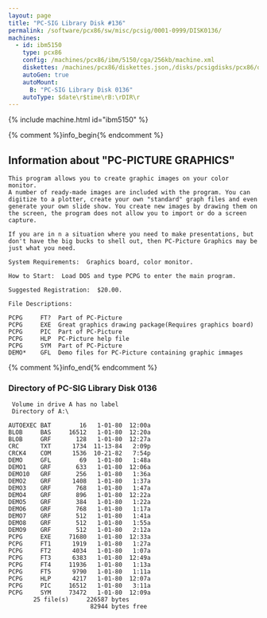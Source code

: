 ```yaml
---
layout: page
title: "PC-SIG Library Disk #136"
permalink: /software/pcx86/sw/misc/pcsig/0001-0999/DISK0136/
machines:
  - id: ibm5150
    type: pcx86
    config: /machines/pcx86/ibm/5150/cga/256kb/machine.xml
    diskettes: /machines/pcx86/diskettes.json,/disks/pcsigdisks/pcx86/diskettes.json
    autoGen: true
    autoMount:
      B: "PC-SIG Library Disk 0136"
    autoType: $date\r$time\rB:\rDIR\r
---
```


{% include machine.html id="ibm5150" %}

{% comment %}info_begin{% endcomment %}

## Information about "PC-PICTURE GRAPHICS"

    This program allows you to create graphic images on your color monitor.
    A number of ready-made images are included with the program. You can
    digitize to a plotter, create your own "standard" graph files and even
    generate your own slide show. You create new images by drawing them on
    the screen, the program does not allow you to import or do a screen
    capture.
    
    If you are in n a situation where you need to make presentations, but
    don't have the big bucks to shell out, then PC-Picture Graphics may be
    just what you need.
    
    System Requirements:  Graphics board, color monitor.
    
    How to Start:  Load DOS and type PCPG to enter the main program.
    
    Suggested Registration:  $20.00.
    
    File Descriptions:
    
    PCPG     FT?  Part of PC-Picture
    PCPG     EXE  Great graphics drawing package(Requires graphics board)
    PCPG     PIC  Part of PC-Picture
    PCPG     HLP  PC-Picture help file
    PCPG     SYM  Part of PC-Picture
    DEMO*    GFL  Demo files for PC-Picture containing graphic immages
{% comment %}info_end{% endcomment %}


### Directory of PC-SIG Library Disk 0136

     Volume in drive A has no label
     Directory of A:\

    AUTOEXEC BAT        16   1-01-80  12:00a
    BLOB     BAS     16512   1-01-80  12:20a
    BLOB     GRF       128   1-01-80  12:27a
    CRC      TXT      1734  11-13-84   2:09p
    CRCK4    COM      1536  10-21-82   7:54p
    DEMO     GFL        69   1-01-80   1:48a
    DEMO1    GRF       633   1-01-80  12:06a
    DEMO10   GRF       256   1-01-80   1:36a
    DEMO2    GRF      1408   1-01-80   1:37a
    DEMO3    GRF       768   1-01-80   1:47a
    DEMO4    GRF       896   1-01-80  12:22a
    DEMO5    GRF       384   1-01-80   1:22a
    DEMO6    GRF       768   1-01-80   1:17a
    DEMO7    GRF       512   1-01-80   1:41a
    DEMO8    GRF       512   1-01-80   1:55a
    DEMO9    GRF       512   1-01-80   2:12a
    PCPG     EXE     71680   1-01-80  12:33a
    PCPG     FT1      1919   1-01-80   1:27a
    PCPG     FT2      4034   1-01-80   1:07a
    PCPG     FT3      6383   1-01-80  12:49a
    PCPG     FT4     11936   1-01-80   1:13a
    PCPG     FT5      9790   1-01-80   1:11a
    PCPG     HLP      4217   1-01-80  12:07a
    PCPG     PIC     16512   1-01-80   3:11a
    PCPG     SYM     73472   1-01-80  12:09a
           25 file(s)     226587 bytes
                           82944 bytes free
